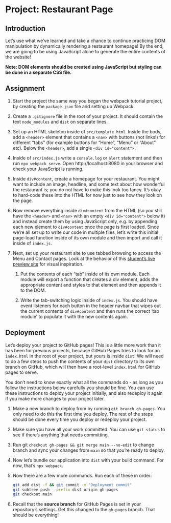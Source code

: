 # Project: Restaurant Page

## Introduction

Let’s use what we’ve learned and take a chance to continue practicing DOM manipulation by dynamically rendering a restaurant homepage! By the end, we are going to be using JavaScript alone to generate the entire contents of the website!

**Note: DOM elements should be created using JavaScript but styling can be done in a separate CSS file.**

## Assignment

1. Start the project the same way you began the webpack tutorial project, by creating the `package.json` file and setting up Webpack.

2. Create a `.gitignore` file in the root of your project. It should contain the text `node_modules` and `dist` on separate lines.

3. Set up an HTML skeleton inside of `src/template.html`. Inside the body, add a `<header>` element that contains a `<nav>` with buttons (not links!) for different “tabs” (for example buttons for “Home”, “Menu” or “About” etc). Below the `<header>`, add a single `<div id="content">`.

4. Inside of `src/index.js` write a `console.log` or `alert` statement and then run `npx webpack serve`. Open http://localhost:8080 in your browser and check your JavaScript is running.

5. Inside `div#content`, create a homepage for your restaurant. You might want to include an image, headline, and some text about how wonderful the restaurant is; you do not have to make this look too fancy. It’s okay to hard-code these into the HTML for now just to see how they look on the page.

6. Now remove everything inside `div#content` from the HTML (so you still have the `<header>` and `<nav>` with an empty `<div id="content">` below it) and instead create them by using JavaScript only, e.g. by appending each new element to `div#content` once the page is first loaded. Since we’re all set up to write our code in multiple files, let’s write this initial page-load function inside of its own module and then import and call it inside of `index.js`.

7. Next, set up your restaurant site to use tabbed browsing to access the Menu and Contact pages. Look at the behavior of this [student’s live preview site](https://web.archive.org/web/20221024060550/https://eckben.github.io/bearysBreakfastBar/) for visual inspiration.

   1. Put the contents of each “tab” inside of its own module. Each module will export a function that creates a div element, adds the appropriate content and styles to that element and then appends it to the DOM.

   2. Write the tab-switching logic inside of `index.js`. You should have event listeners for each button in the header navbar that wipes out the current contents of `div#content` and then runs the correct ‘tab module’ to populate it with the new contents again.

## Deployment

Let’s deploy your project to GitHub pages! This is a little more work than it has been for previous projects, because GitHub Pages tries to look for an `index.html` in the root of your project, but yours is inside `dist`! We will need to do a few steps to push the contents of your `dist` directory to its own branch on GitHub, which will then have a root-level `index.html` for GitHub pages to serve.

You don’t need to know exactly what all the commands do - as long as you follow the instructions below carefully you should be fine. You can use these instructions to deploy your project initially, and also redeploy it again if you make more changes to your project later.

1. Make a new branch to deploy from by running `git branch gh-pages`. You only need to do this the first time you deploy. The rest of the steps should be done every time you deploy or redeploy your project.

2. Make sure you have all your work committed. You can use `git status` to see if there’s anything that needs committing.

3. Run git `checkout gh-pages && git merge main --no-edit` to change branch and sync your changes from `main` so that you’re ready to deploy.

4. Now let’s bundle our application into `dist` with your build command. For now, that’s `npx webpack`.

5. Now there are a few more commands. Run each of these in order:

   ```zsh
   git add dist -f && git commit -m "Deployment commit"
   git subtree push --prefix dist origin gh-pages
   git checkout main
   ```

6. Recall that the **source branch** for GitHub Pages is set in your repository’s settings. Get this changed to the `gh-pages` branch. That should be everything!
